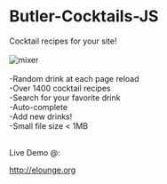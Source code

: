 # Butler-Cocktails-JS
Cocktail recipes for your site!
<br><br>
![mixer](https://user-images.githubusercontent.com/16135535/135644593-6d9e982e-bba9-480d-bdaf-648e7e467bde.png)
<br>
<br>
-Random drink at each page reload<br>
-Over 1400 cocktail recipes<br>
-Search for your favorite drink<br>
-Auto-complete<br>
-Add new drinks!<br>
-Small file size < 1MB<br><br>

Live Demo @: 

http://elounge.org
